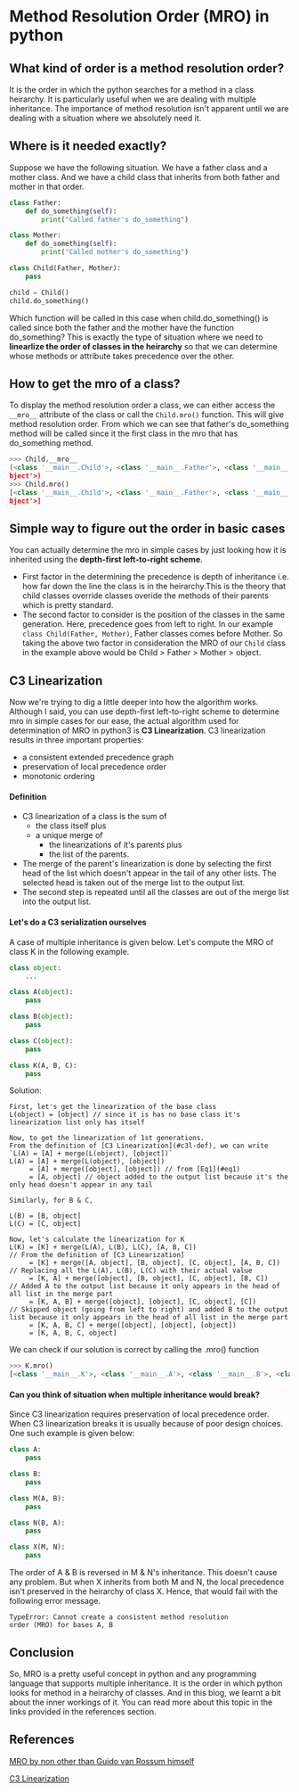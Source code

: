 # Method Resolution Order (MRO) in python

## What kind of order is a method resolution order?
It is the order in which the python searches for a method in a class heirarchy.
It is particularly useful when we are dealing with multiple inheritance. The
importance of method resolution isn't apparent until we are dealing with a
situation where we absolutely need it. 

## Where is it needed exactly?
Suppose we have the following situation. We have a father class and a mother
class. And we have a child class that inherits from both father and mother in
that order.
```python
class Father:
    def do_something(self):
        print("Called father's do_something")

class Mother:
    def do_something(self):
        print("Called mother's do_something")

class Child(Father, Mother):
    pass

child = Child()
child.do_something()
```
Which function will be called in this case when child.do_something() is called
since both the father and the mother have the function do_something? 
This is exactly the type of situation where we need to **linearlize the
order of classes in the heirarchy** so that we can determine whose methods or
attribute takes precedence over the other.

## How to get the mro of a class?
To display the method resolution order a class, we can either access the `__mro__`
attribute of the class or call the `Child.mro()` function. This will give
method resolution order. From which we can see that father's do_something method will
be called since it the first class in the mro that has do_something method.

```python
>>> Child.__mro__
(<class '__main__.Child'>, <class '__main__.Father'>, <class '__main__.Mother'>, <class 'o
bject'>)
>>> Child.mro()
[<class '__main__.Child'>, <class '__main__.Father'>, <class '__main__.Mother'>, <class 'o
bject'>]
```

## Simple way to figure out the order in basic cases
You can actually determine the mro in simple cases by just looking how it is
inherited using the **depth-first left-to-right scheme**.
+ First factor in the determining the precedence is depth of inheritance i.e.
  how far down the line the class is in the heirarchy.This is the theory that
  child classes override classes overide the methods of their parents which is
  pretty standard.
+ The second factor to consider is the position of the classes in the same
  generation. Here, precedence goes from left to right. In our example `class
  Child(Father, Mother)`, Father classes comes before Mother.
So taking the above two factor in consideration the MRO of our `Child` class in the example
above would be Child > Father > Mother > object.

## C3 Linearization
Now we're trying to dig a little deeper into how the algorithm works.
Although I said, you can use depth-first left-to-right scheme to determine mro in simple
cases for our ease, the actual algorithm used for determination of MRO in python3 is
**C3 Linearization**. 
C3 linearization results in three important properties:
+ a consistent extended precedence graph
+ preservation of local precedence order
+ monotonic ordering

#### <a name="c3l-def">Definition</a>
+ C3 linearization of a class is the sum of 
    + the class itself plus
    + a unique merge of
        + the linearizations of it's parents plus
        + the list of the parents.
+ The merge of the parent's linearization is done by selecting the first head
  of the list which doesn't appear in the tail of any other lists. The selected
  head is taken out of the merge list to the output list. 
+ The second step is repeated until all the classes are out of the merge list
  into the output list.

#### Let's do a C3 serialization ourselves
A case of multiple inheritance is given below. Let's compute the MRO of class K in the following example.
```Python
class object:
    ...

class A(object):
    pass

class B(object):
    pass

class C(object):
    pass

class K(A, B, C):
    pass
```

Solution:
```
First, let's get the linearization of the base class
L(object) = [object] // since it is has no base class it's linearization list only has itself

Now, to get the linearization of 1st generations.
From the definition of [C3 Linearization](#c3l-def), we can write `L(A) = [A] + merge(L(object), [object])`
L(A) = [A] + merge(L(object), [object]) 
     = [A] + merge([object], [object]) // from [Eq1](#eq1)
     = [A, object] // object added to the output list because it's the only head doesn't appear in any tail

Similarly, for B & C,

L(B) = [B, object] 
L(C) = [C, object]

Now, let's calculate the linearization for K
L(K) = [K] + merge(L(A), L(B), L(C), [A, B, C])                      // From the definition of [C3 Linearization]
     = [K] + merge([A, object], [B, object], [C, object], [A, B, C]) // Replacing all the L(A), L(B), L(C) with their actual value
     = [K, A] + merge([object], [B, object], [C, object], [B, C])    // Added A to the output list because it only appears in the head of all list in the merge part
     = [K, A, B] + merge([object], [object], [C, object], [C])       // Skipped object (going from left to right) and added B to the output list because it only appears in the head of all list in the merge part
     = [K, A, B, C] + merge([object], [object], [object])
     = [K, A, B, C, object]
```
We can check if our solution is correct by calling the .mro() function

```python
>>> K.mro()
[<class '__main__.K'>, <class '__main__.A'>, <class '__main__.B'>, <class '__main__.C'>, <class 'object'>]
```

#### Can you think of situation when multiple inheritance would break?
Since C3 linearization requires preservation of local precedence order. When C3 linearization breaks it is usually because of poor design choices.
One such example is given below:
```python
class A:
    pass

class B:
    pass

class M(A, B):
    pass

class N(B, A):
    pass

class X(M, N):
    pass
```

The order of A & B is reversed in M & N's inheritance. This doesn't
cause any problem. But when X inherits from both M and N, the local precedence
isn't preserved in the heirarchy of class X. Hence, that would fail with
the following error message.
```
TypeError: Cannot create a consistent method resolution
order (MRO) for bases A, B
```


## Conclusion
So, MRO is a pretty useful concept in python and any programming language that supports
multiple inheritance. It is the order in which python looks for method in a heirarchy of
classes. And in this blog, we learnt a bit about the inner workings of it. You can read
more about this topic in the links provided in the references section.

## References
[MRO by non other than Guido van Rossum himself](http://python-history.blogspot.com/2010/06/method-resolution-order.html)

[C3 Linearization](https://en.wikipedia.org/wiki/C3_linearization)

